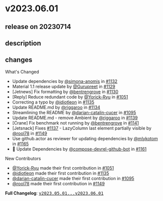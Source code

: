 # v2023.06.01

## release on 20230714
## description
## changes
What's Changed

* Update dependencies by <a class="user-mention notranslate" data-hovercard-type="user" data-hovercard-url="/users/simona-anomis/hovercard" data-octo-click="hovercard-link-click" data-octo-dimensions="link_type:self" href="https://github.com/simona-anomis">@simona-anomis</a> in <a class="issue-link js-issue-link" data-error-text="Failed to load title" data-id="1705866713" data-permission-text="Title is private" data-url="https://github.com/android/compose-samples/issues/1132" data-hovercard-type="pull_request" data-hovercard-url="/android/compose-samples/pull/1132/hovercard" href="https://github.com/android/compose-samples/pull/1132">#1132</a>
* Material 1.1 release update by <a class="user-mention notranslate" data-hovercard-type="user" data-hovercard-url="/users/Gurupreet/hovercard" data-octo-click="hovercard-link-click" data-octo-dimensions="link_type:self" href="https://github.com/Gurupreet">@Gurupreet</a> in <a class="issue-link js-issue-link" data-error-text="Failed to load title" data-id="1704231579" data-permission-text="Title is private" data-url="https://github.com/android/compose-samples/issues/1129" data-hovercard-type="pull_request" data-hovercard-url="/android/compose-samples/pull/1129/hovercard" href="https://github.com/android/compose-samples/pull/1129">#1129</a>
* [Jetnews] Fix formatting by <a class="user-mention notranslate" data-hovercard-type="user" data-hovercard-url="/users/bentrengrove/hovercard" data-octo-click="hovercard-link-click" data-octo-dimensions="link_type:self" href="https://github.com/bentrengrove">@bentrengrove</a> in <a class="issue-link js-issue-link" data-error-text="Failed to load title" data-id="1705033347" data-permission-text="Title is private" data-url="https://github.com/android/compose-samples/issues/1130" data-hovercard-type="pull_request" data-hovercard-url="/android/compose-samples/pull/1130/hovercard" href="https://github.com/android/compose-samples/pull/1130">#1130</a>
* [Reply] Reduce redundant code by <a class="user-mention notranslate" data-hovercard-type="user" data-hovercard-url="/users/Yorick-Ryu/hovercard" data-octo-click="hovercard-link-click" data-octo-dimensions="link_type:self" href="https://github.com/Yorick-Ryu">@Yorick-Ryu</a> in <a class="issue-link js-issue-link" data-error-text="Failed to load title" data-id="1508868760" data-permission-text="Title is private" data-url="https://github.com/android/compose-samples/issues/1051" data-hovercard-type="pull_request" data-hovercard-url="/android/compose-samples/pull/1051/hovercard" href="https://github.com/android/compose-samples/pull/1051">#1051</a>
* Correcting a typo by <a class="user-mention notranslate" data-hovercard-type="user" data-hovercard-url="/users/idiotleon/hovercard" data-octo-click="hovercard-link-click" data-octo-dimensions="link_type:self" href="https://github.com/idiotleon">@idiotleon</a> in <a class="issue-link js-issue-link" data-error-text="Failed to load title" data-id="1708243735" data-permission-text="Title is private" data-url="https://github.com/android/compose-samples/issues/1135" data-hovercard-type="pull_request" data-hovercard-url="/android/compose-samples/pull/1135/hovercard" href="https://github.com/android/compose-samples/pull/1135">#1135</a>
* Update README.md by <a class="user-mention notranslate" data-hovercard-type="user" data-hovercard-url="/users/riggaroo/hovercard" data-octo-click="hovercard-link-click" data-octo-dimensions="link_type:self" href="https://github.com/riggaroo">@riggaroo</a> in <a class="issue-link js-issue-link" data-error-text="Failed to load title" data-id="1707912088" data-permission-text="Title is private" data-url="https://github.com/android/compose-samples/issues/1134" data-hovercard-type="pull_request" data-hovercard-url="/android/compose-samples/pull/1134/hovercard" href="https://github.com/android/compose-samples/pull/1134">#1134</a>
* Streamlining the README by <a class="user-mention notranslate" data-hovercard-type="user" data-hovercard-url="/users/darian-catalin-cucer/hovercard" data-octo-click="hovercard-link-click" data-octo-dimensions="link_type:self" href="https://github.com/darian-catalin-cucer">@darian-catalin-cucer</a> in <a class="issue-link js-issue-link" data-error-text="Failed to load title" data-id="1632272398" data-permission-text="Title is private" data-url="https://github.com/android/compose-samples/issues/1095" data-hovercard-type="pull_request" data-hovercard-url="/android/compose-samples/pull/1095/hovercard" href="https://github.com/android/compose-samples/pull/1095">#1095</a>
* Update README.md - remove Ambient by <a class="user-mention notranslate" data-hovercard-type="user" data-hovercard-url="/users/riggaroo/hovercard" data-octo-click="hovercard-link-click" data-octo-dimensions="link_type:self" href="https://github.com/riggaroo">@riggaroo</a> in <a class="issue-link js-issue-link" data-error-text="Failed to load title" data-id="1735855447" data-permission-text="Title is private" data-url="https://github.com/android/compose-samples/issues/1139" data-hovercard-type="pull_request" data-hovercard-url="/android/compose-samples/pull/1139/hovercard" href="https://github.com/android/compose-samples/pull/1139">#1139</a>
* [Crane] Fix benchmark not running by <a class="user-mention notranslate" data-hovercard-type="user" data-hovercard-url="/users/bentrengrove/hovercard" data-octo-click="hovercard-link-click" data-octo-dimensions="link_type:self" href="https://github.com/bentrengrove">@bentrengrove</a> in <a class="issue-link js-issue-link" data-error-text="Failed to load title" data-id="1743143587" data-permission-text="Title is private" data-url="https://github.com/android/compose-samples/issues/1141" data-hovercard-type="pull_request" data-hovercard-url="/android/compose-samples/pull/1141/hovercard" href="https://github.com/android/compose-samples/pull/1141">#1141</a>
* [Jetsnack] Fixes <a class="issue-link js-issue-link" data-error-text="Failed to load title" data-id="1709770771" data-permission-text="Title is private" data-url="https://github.com/android/compose-samples/issues/1137" data-hovercard-type="issue" data-hovercard-url="/android/compose-samples/issues/1137/hovercard" href="https://github.com/android/compose-samples/issues/1137">#1137</a> - LazyColumn last element partially visible by <a class="user-mention notranslate" data-hovercard-type="user" data-hovercard-url="/users/rool78/hovercard" data-octo-click="hovercard-link-click" data-octo-dimensions="link_type:self" href="https://github.com/rool78">@rool78</a> in <a class="issue-link js-issue-link" data-error-text="Failed to load title" data-id="1772105290" data-permission-text="Title is private" data-url="https://github.com/android/compose-samples/issues/1149" data-hovercard-type="pull_request" data-hovercard-url="/android/compose-samples/pull/1149/hovercard" href="https://github.com/android/compose-samples/pull/1149">#1149</a>
* Use github.actor as reviewer for updating dependencies by <a class="user-mention notranslate" data-hovercard-type="user" data-hovercard-url="/users/mlykotom/hovercard" data-octo-click="hovercard-link-click" data-octo-dimensions="link_type:self" href="https://github.com/mlykotom">@mlykotom</a> in <a class="issue-link js-issue-link" data-error-text="Failed to load title" data-id="1804572418" data-permission-text="Title is private" data-url="https://github.com/android/compose-samples/issues/1165" data-hovercard-type="pull_request" data-hovercard-url="/android/compose-samples/pull/1165/hovercard" href="https://github.com/android/compose-samples/pull/1165">#1165</a>
* 🤖 Update Dependencies by <a class="user-mention notranslate" data-hovercard-type="user" data-hovercard-url="/users/compose-devrel-github-bot/hovercard" data-octo-click="hovercard-link-click" data-octo-dimensions="link_type:self" href="https://github.com/compose-devrel-github-bot">@compose-devrel-github-bot</a> in <a class="issue-link js-issue-link" data-error-text="Failed to load title" data-id="1804541927" data-permission-text="Title is private" data-url="https://github.com/android/compose-samples/issues/1161" data-hovercard-type="pull_request" data-hovercard-url="/android/compose-samples/pull/1161/hovercard" href="https://github.com/android/compose-samples/pull/1161">#1161</a>

New Contributors

* <a class="user-mention notranslate" data-hovercard-type="user" data-hovercard-url="/users/Yorick-Ryu/hovercard" data-octo-click="hovercard-link-click" data-octo-dimensions="link_type:self" href="https://github.com/Yorick-Ryu">@Yorick-Ryu</a> made their first contribution in <a class="issue-link js-issue-link" data-error-text="Failed to load title" data-id="1508868760" data-permission-text="Title is private" data-url="https://github.com/android/compose-samples/issues/1051" data-hovercard-type="pull_request" data-hovercard-url="/android/compose-samples/pull/1051/hovercard" href="https://github.com/android/compose-samples/pull/1051">#1051</a>
* <a class="user-mention notranslate" data-hovercard-type="user" data-hovercard-url="/users/idiotleon/hovercard" data-octo-click="hovercard-link-click" data-octo-dimensions="link_type:self" href="https://github.com/idiotleon">@idiotleon</a> made their first contribution in <a class="issue-link js-issue-link" data-error-text="Failed to load title" data-id="1708243735" data-permission-text="Title is private" data-url="https://github.com/android/compose-samples/issues/1135" data-hovercard-type="pull_request" data-hovercard-url="/android/compose-samples/pull/1135/hovercard" href="https://github.com/android/compose-samples/pull/1135">#1135</a>
* <a class="user-mention notranslate" data-hovercard-type="user" data-hovercard-url="/users/darian-catalin-cucer/hovercard" data-octo-click="hovercard-link-click" data-octo-dimensions="link_type:self" href="https://github.com/darian-catalin-cucer">@darian-catalin-cucer</a> made their first contribution in <a class="issue-link js-issue-link" data-error-text="Failed to load title" data-id="1632272398" data-permission-text="Title is private" data-url="https://github.com/android/compose-samples/issues/1095" data-hovercard-type="pull_request" data-hovercard-url="/android/compose-samples/pull/1095/hovercard" href="https://github.com/android/compose-samples/pull/1095">#1095</a>
* <a class="user-mention notranslate" data-hovercard-type="user" data-hovercard-url="/users/rool78/hovercard" data-octo-click="hovercard-link-click" data-octo-dimensions="link_type:self" href="https://github.com/rool78">@rool78</a> made their first contribution in <a class="issue-link js-issue-link" data-error-text="Failed to load title" data-id="1772105290" data-permission-text="Title is private" data-url="https://github.com/android/compose-samples/issues/1149" data-hovercard-type="pull_request" data-hovercard-url="/android/compose-samples/pull/1149/hovercard" href="https://github.com/android/compose-samples/pull/1149">#1149</a>

<strong>Full Changelog</strong>: <a class="commit-link" href="https://github.com/android/compose-samples/compare/v2023.05.01...v2023.06.01"><tt>v2023.05.01...v2023.06.01</tt></a>

